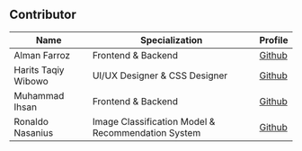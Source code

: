 ## Contributor

| Name                           | Specialization                                      | Profile                                 |
| ------------------------------ | --------------------------------------------------- | --------------------------------------- |
| Alman Farroz                   | Frontend & Backend                                  | [Github](https://github.com/almanfarroz)|
| Harits Taqiy Wibowo            | UI/UX Designer & CSS Designer                       | [Github](https://github.com/heolazz)    |
| Muhammad Ihsan                 | Frontend & Backend                                  | [Github](https://github.com/puupaax)    |
| Ronaldo Nasanius               | Image Classification Model & Recommendation System  | [Github](https://github.com/rondodol)   |
